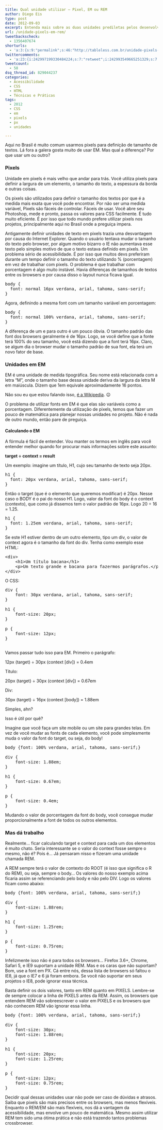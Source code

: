 ```yaml
---
title: Qual unidade utilizar – Pixel, EM ou REM
author: Diego Eis
type: post
date: 2012-09-03
excerpt: Entenda mais sobre as duas unidades prediletas pelos desenvolvedores.
url: /unidade-pixels-em-rem/
tweetbackscheck:
  - 1356407674
shorturls:
  - 'a:3:{s:9:"permalink";s:46:"http://tableless.com.br/unidade-pixels-em-rem/";s:7:"tinyurl";s:26:"http://tinyurl.com/8avfmy2";s:4:"isgd";s:19:"http://is.gd/wRR0fw";}'
twittercomments:
  - 'a:23:{i:242997199330484224;s:7:"retweet";i:242993549665251329;s:7:"retweet";i:242992576305709056;s:7:"retweet";i:242947055188844544;s:7:"retweet";i:242697395291422720;s:7:"retweet";i:242670468509859841;s:7:"retweet";i:242617665645076482;s:7:"retweet";i:242608049058111488;s:7:"retweet";i:242598525987332098;s:7:"retweet";i:242593610242088960;s:7:"retweet";i:242593520597209089;s:7:"retweet";i:246256474366562304;s:7:"retweet";i:254233108935761920;s:7:"retweet";i:254231218747490304;s:7:"retweet";i:261120526372708353;s:7:"retweet";i:261104544061222912;s:7:"retweet";i:261097112446578688;s:7:"retweet";i:261096998118240256;s:7:"retweet";i:264720202397278208;s:7:"retweet";i:264705361062273024;s:7:"retweet";i:264703111594139648;s:7:"retweet";i:267988526686150656;s:7:"retweet";i:267986395740647425;s:7:"retweet";}'
tweetcount:
  - 58
dsq_thread_id: 829044237
categories:
  - Acessibilidade
  - CSS
  - HTML
  - Técnicas e Práticas
tags:
  - 2012
  - CSS
  - em
  - pixels
  - px
  - unidades

---
```

Aqui no Brasil é muito comum usarmos pixels para definição de tamanho de textos. Lá fora a galera gosta muito de usar EM. Mas qual a diferença? Por que usar um ou outro? 

### Pixels

Unidade em pixels é mais velho que andar para trás. Você utiliza pixels para definir a largura de um elemento, o tamanho do texto, a espessura da borda e outras coisas.

Os pixels são utilizados para definir o tamanho dos textos por que é a medida mais exata que você pode encontrar. Por não ser uma medida variável, Pixels são fáceis de controlar. Fáceis de usar. Você abre seu Photoshop, mede e pronto, passa os valores para CSS facilmente. É tudo muito eficiente. É por isso que todo mundo prefere utilizar pixels nos projetos, principalmente aqui no Brasil onde a preguiça impera.

Antigamente definir unidades de texto em pixels trazia uma desvantagem por causa do Internet Explorer. Quando o usuário tentava mudar o tamanho do texto pelo browser, por algum motivo bizarro o IE não aumentava esse texto pelo simples motivo de que o texto estava definido em pixels. Um problema sério de acessibilidade. É por isso que muitos devs preferiram durante um tempo definir o tamanho do texto utilizando % (porcentagem) em vez de trabalhar com pixels. O problema é que trabalhar com porcentagem é algo muito instável. Havia diferenças de tamanhos de textos entre os browsers e por causa disso o layout nunca ficava igual. 

<pre class="lang-css">body {
  font: normal 16px verdana, arial, tahoma, sans-serif;
}
</pre>

Agora, definindo a mesma font com um tamanho variável em porcentagem:

<pre class="lang-css">body {
  font: normal 100% verdana, arial, tahoma, sans-serif;
}
</pre>

A diferença de um e para outro é um pouco óbvia. O tamanho padrão das font dos browsers geralmente é de 16px. Logo, se você define que a fonte terá 100% do seu tamanho, você está dizendo que a font terá 16px. Claro, se algum dia o browser mudar o tamanho padrão de sua font, ela terá um novo fator de base.

### Unidades em EM

EM é uma unidade de medida tipográfica. Seu nome está relacionada com a letra “M”, onde o tamanho base dessa unidade deriva da largura da letra M em maiúscula. Dizem que 1em equivale aproximadamente 16 pontos.

Não sou eu que estou falando isso, <a href=“http://en.wikipedia.org/wiki/Em_(typography)”>é a Wikipedia</a>. 😉

O problema de utilizar fonts em EM é que elas são variáveis como a porcentagem. Diferentemente da utilização de pixels, temos que fazer um pouco de matemática para planejar nossas unidades no projeto. Não é nada de outro mundo, então pare de preguiça.

#### Calculando o EM

A fórmula é fácil de entender. Vou manter os termos em inglês para você entender melhor quando for procurar mais informações sobre este assunto: 

**target ÷ context = result**

Um exemplo: imagine um título, H1, cujo seu tamanho de texto seja 20px. 

<pre class="lang-css">h1 {
  font: 20px verdana, arial, tahoma, sans-serif;
}
</pre>

Então o target (que é o elemento que queremos modificar) é 20px. Nesse caso o BODY é o pai do nosso H1. Logo, valor da font do body é o context (contexto), que como já dissemos tem o valor padrão de 16px. Logo 20 ÷ 16 = 1.25.

<pre class="lang-css">h1 {
  font: 1.25em verdana, arial, tahoma, sans-serif;
}
</pre>

Se este H1 estiver dentro de um outro elemento, tipo um div, o valor de context agora é o tamanho da font do div. Tenha como exemplo esse HTML:

<pre class="lang-html">&lt;div&gt;
    &lt;h1&gt;Um t&iacute;tulo bacana&lt;/h1&gt;
    &lt;p&gt;Um texto grande e bacana para fazermos par&aacute;grafos.&lt;/p&gt;
&lt;/div&gt;
</pre>

O CSS:

<pre class="lang-css">div {
    font: 30px verdana, arial, tahoma, sans-serif;
}

h1 {
    font-size: 20px;
}

p {
    font-size: 12px;
}

</pre>

Vamos passar tudo isso para EM. Primeiro o parágrafo:
  
12px (target) ÷ 30px (context [div]) = 0.4em

Título:
  
20px (target) ÷ 30px (context [div]) = 0.67em

Div:
  
30px (target) ÷ 16px (context [body]) = 1.88em

Simples, ahn?

Isso é útil por quê?
  
Imagine que você faça um site mobile ou um site para grandes telas. Em vez de você mudar as fonts de cada elemento, você pode simplesmente muda o valor da font do target, ou seja, do body!

<pre class="lang-css">body {font: 100% verdana, arial, tahoma, sans-serif;}

div {
    font-size: 1.88em;
}

h1 {
    font-size: 0.67em;
}

p {
    font-size: 0.4em;
}
</pre>

Mudando o valor de porcentagem da font do body, você consegue mudar proporcionalmente a font de todos os outros elementos.

### Mas dá trabalho

Realmente… ficar calculando target e context para cada um dos elementos é muito chato. Seria interessante se o valor do context fosse sempre o mesmo, não é? Pois é… Já pensaram nisso e fizeram uma unidade chamada REM. 

A REM sempre terá o valor de contexto do ROOT (é isso que significa o R do REM), ou seja, sempre o body… Os valores do nosso exemplo acima ficaria assim se referenciando pelo body e não pelo DIV. Logo os valores ficam como abaixo:

<pre class="lang-css">body {font: 100% verdana, arial, tahoma, sans-serif;}

div {
    font-size: 1.88rem;
}

h1 {
    font-size: 1.25rem;
}

p {
    font-size: 0.75rem;
}
</pre>

Infelizmente isso não é para todos os browsers… Firefox 3.6+, Chrome, Safari 5, e IE9 suportam a unidade REM. Mas e os caras que não suportam? Bom, use a font em PX. Cá entre nós, dessa lista de browsers só faltou o IE8, já que o IE7 e 6 já foram embora. Se você não suportar em seus projetos o IE8, pode ignorar essa técnica. 

Basta definir os dois valores, tanto em REM quanto em PIXELS. Lembre-se de sempre colocar a linha de PIXELS antes da REM. Assim, os browsers que entendem REM vão sobreescrever o valor em PIXELS e os browsers que não conhecem REM vão ignorar essa linha.

<pre class="lang-css">body {font: 100% verdana, arial, tahoma, sans-serif;}

div {
    font-size: 30px;
    font-size: 1.88rem;
}

h1 {
    font-size: 20px;
    font-size: 1.25rem;
}

p {
    font-size: 12px;
    font-size: 0.75rem;
}
</pre>

Decidir qual dessas unidades usar não pode ser caso de dúvidas e atrasos. Saiba que pixels são mais precisos entre os browsers, mas menos flexíveis. Enquanto o REM/EM são mais flexíveis, nos dá a vantagem da acessibilidade, mas envolve um pouco de matemática. Mesmo assim utilizar REM tem sido uma ótima prática e não está trazendo tantos problemas crossbrowser.